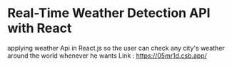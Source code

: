 #  Real-Time Weather Detection API with React
applying weather Api in React.js so the user can check any city's weather around the world whenever he wants 
Link : https://05mr1d.csb.app/
